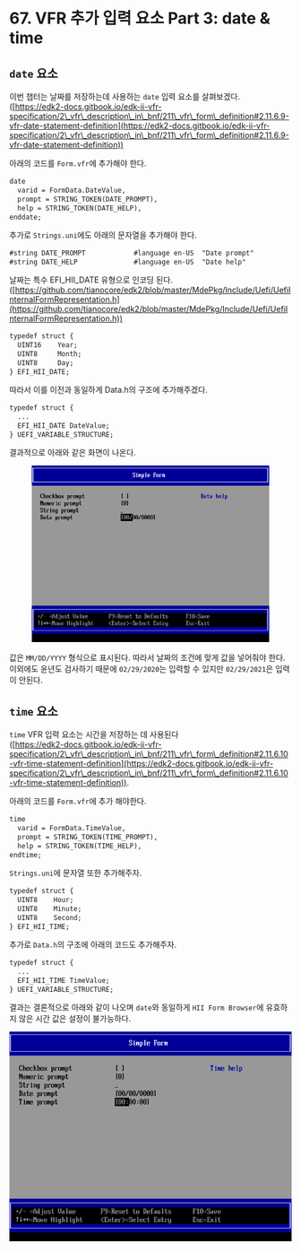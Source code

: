 # 67. VFR 추가 입력 요소 Part 3: date & time

## `date` 요소

이번 챕터는 날짜를 저장하는데 사용하는 `date` 입력 요소를 살펴보겠다.\
([https://edk2-docs.gitbook.io/edk-ii-vfr-specification/2\_vfr\_description\_in\_bnf/211\_vfr\_form\_definition#2.11.6.9-vfr-date-statement-definition](https://edk2-docs.gitbook.io/edk-ii-vfr-specification/2\_vfr\_description\_in\_bnf/211\_vfr\_form\_definition#2.11.6.9-vfr-date-statement-definition))

아래의 코드를 `Form.vfr`에 추가해야 한다.

```
date
  varid = FormData.DateValue,
  prompt = STRING_TOKEN(DATE_PROMPT),
  help = STRING_TOKEN(DATE_HELP),
enddate;
```

추가로 `Strings.uni`에도 아래의 문자열을 추가해야 한다.

```
#string DATE_PROMPT            #language en-US  "Date prompt"
#string DATE_HELP              #language en-US  "Date help"
```

날짜는 특수 EFI\_HII\_DATE 유형으로 인코딩 된다.\
([https://github.com/tianocore/edk2/blob/master/MdePkg/Include/Uefi/UefiInternalFormRepresentation.h](https://github.com/tianocore/edk2/blob/master/MdePkg/Include/Uefi/UefiInternalFormRepresentation.h))

```
typedef struct {
  UINT16    Year;
  UINT8     Month;
  UINT8     Day;
} EFI_HII_DATE;
```

따라서 이를 이전과 동일하게 Data.h의 구조에 추가해주겠다.

```
typedef struct {
  ...
  EFI_HII_DATE DateValue;
} UEFI_VARIABLE_STRUCTURE;
```

결과적으로 아래와 같은 화면이 나온다.

<figure><img src=".gitbook/assets/image (4) (4).png" alt=""><figcaption></figcaption></figure>

값은 `MM/DD/YYYY` 형식으로 표시된다. 따라서 날짜의 조건에 맞게 값을 넣어줘야 한다. 이외에도 윤년도 검사하기 때문에 `02/29/2020`는 입력할 수 있지만 `02/29/2021`은 입력이 안된다.



## `time` 요소

`time` VFR 입력 요소는 시간을 저장하는 데 사용된다\
([https://edk2-docs.gitbook.io/edk-ii-vfr-specification/2\_vfr\_description\_in\_bnf/211\_vfr\_form\_definition#2.11.6.10-vfr-time-statement-definition](https://edk2-docs.gitbook.io/edk-ii-vfr-specification/2\_vfr\_description\_in\_bnf/211\_vfr\_form\_definition#2.11.6.10-vfr-time-statement-definition)).

아래의 코드를 `Form.vfr`에 추가 해야한다.

```
time
  varid = FormData.TimeValue,
  prompt = STRING_TOKEN(TIME_PROMPT),
  help = STRING_TOKEN(TIME_HELP),
endtime;
```

`Strings.uni`에 문자열 또한 추가해주자.

```
typedef struct {
  UINT8    Hour;
  UINT8    Minute;
  UINT8    Second;
} EFI_HII_TIME;
```

추가로 `Data.h`의 구조에 아래의 코드도 추가해주자.

```
typedef struct {
  ...
  EFI_HII_TIME TimeValue;
} UEFI_VARIABLE_STRUCTURE;
```

결과는 결론적으로 아래와 같이 나오며 `date`와 동일하게 `HII Form Browser`에 유효하지 않은 시간 값은 설정이 불가능하다.

![](<.gitbook/assets/image (12) (2).png>)



